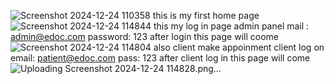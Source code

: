 ![Screenshot 2024-12-24 110358](https://github.com/user-attachments/assets/3dec8d36-3267-4760-ac69-e0cbd84c9fb4)
this is my first home page
![Screenshot 2024-12-24 114844](https://github.com/user-attachments/assets/61eb7571-e037-4710-9a70-35da66f5e726)
this my log in page 
admin panel mail : admin@edoc.com
password: 123
after login this page will coome
![Screenshot 2024-12-24 114804](https://github.com/user-attachments/assets/95ce7468-be07-4c8b-b400-d952442eae2c)
also client make appoinment 
client log on email: patient@edoc.com
pass: 123
after client log in this page will come 
![Uploading Screenshot 2024-12-24 114828.png…]()

